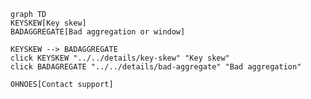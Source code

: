 ```mermaid
graph TD
KEYSKEW[Key skew]
BADAGGREGATE[Bad aggregation or window]

KEYSKEW --> BADAGGREGATE
click KEYSKEW "../../details/key-skew" "Key skew"
click BADAGREGATE "../../details/bad-aggregate" "Bad aggregation"

OHNOES[Contact support]
```
<!-- two lines up is a special cell which ends the import into the "root" graph.-->
